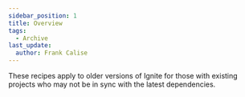 ```yaml
---
sidebar_position: 1
title: Overview
tags:
  - Archive
last_update:
  author: Frank Calise
---
```


These recipes apply to older versions of Ignite for those with existing projects who may not be in sync with the latest dependencies.
